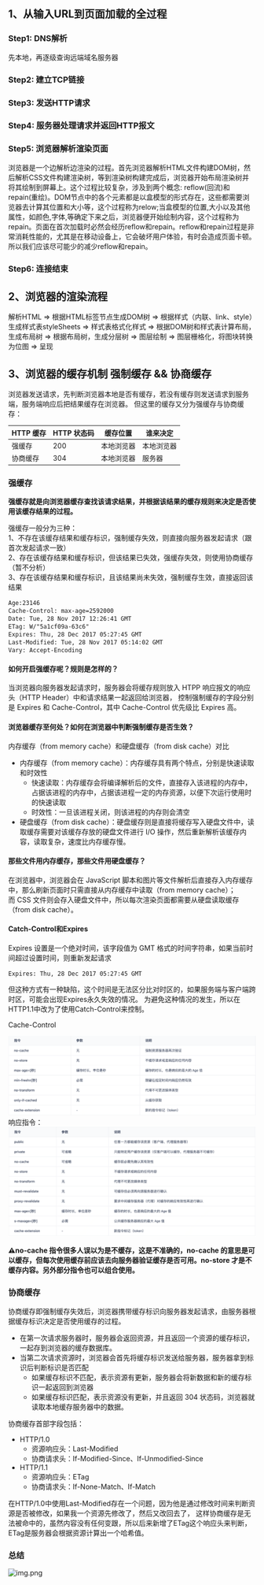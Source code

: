 ## 1、从输入URL到页面加载的全过程
### Step1: DNS解析
先本地，再逐级查询远端域名服务器
### Step2: 建立TCP链接
### Step3: 发送HTTP请求
### Step4: 服务器处理请求并返回HTTP报文
### Step5: 浏览器解析渲染页面
浏览器是一个边解析边渲染的过程。首先浏览器解析HTML文件构建DOM树，然后解析CSS文件构建渲染树，等到渲染树构建完成后，浏览器开始布局渲染树并将其绘制到屏幕上。这个过程比较复杂，涉及到两个概念: reflow(回流)和repain(重绘)。DOM节点中的各个元素都是以盒模型的形式存在，这些都需要浏览器去计算其位置和大小等，这个过程称为relow;当盒模型的位置,大小以及其他属性，如颜色,字体,等确定下来之后，浏览器便开始绘制内容，这个过程称为repain。页面在首次加载时必然会经历reflow和repain。reflow和repain过程是非常消耗性能的，尤其是在移动设备上，它会破坏用户体验，有时会造成页面卡顿。所以我们应该尽可能少的减少reflow和repain。
### Step6: 连接结束

## 2、浏览器的渲染流程
解析HTML => 根据HTML标签节点生成DOM树 => 根据样式（内联、link、style）生成样式表styleSheets => 样式表格式化样式
=> 根据DOM树和样式表计算布局，生成布局树 => 根据布局树，生成分层树 => 图层绘制 => 图层栅格化，将图块转换为位图 => 呈现

## 3、浏览器的缓存机制 强制缓存 && 协商缓存
浏览器发送请求，先判断浏览器本地是否有缓存，若没有缓存则发送请求到服务端，服务端响应后把结果缓存在浏览器。
但这里的缓存又分为强缓存与协商缓存：

|HTTP 缓存   | HTTP 状态码 | 缓存位置  | 谁来决定  |
|---|----------|---|---|
| 强缓存  | 200      | 本地浏览器  |  本地浏览器 |
| 协商缓存  | 304      | 本地浏览器  | 服务器  |

### 强缓存
**强缓存就是向浏览器缓存查找该请求结果，并根据该结果的缓存规则来决定是否使用该缓存结果的过程。**

强缓存一般分为三种：  
1、不存在该缓存结果和缓存标识，强制缓存失效，则直接向服务器发起请求（跟首次发起请求一致）  
2、存在该缓存结果和缓存标识，但该结果已失效，强缓存失效，则使用协商缓存（暂不分析）  
3、存在该缓存结果和缓存标识，且该结果尚未失效，强制缓存生效，直接返回该结果

```shell
Age:23146
Cache-Control: max-age=2592000
Date: Tue, 28 Nov 2017 12:26:41 GMT
ETag: W/"5a1cf09a-63c6"
Expires: Thu, 28 Dec 2017 05:27:45 GMT
Last-Modified: Tue, 28 Nov 2017 05:14:02 GMT
Vary: Accept-Encoding
```
#### 如何开启强缓存呢？规则是怎样的？  
当浏览器向服务器发起请求时，服务器会将缓存规则放入 HTPP 响应报文的响应头（HTTP Header）中和请求结果一起返回给浏览器，
控制强制缓存的字段分别是 Expires 和 Cache-Control，其中 Cache-Control 优先级比 Expires 高。

#### 浏览器缓存至何处？如何在浏览器中判断强制缓存是否生效？  
内存缓存（from memory cache）和硬盘缓存（from disk cache）对比

- 内存缓存（from memory cache）：内存缓存具有两个特点，分别是快速读取和时效性
  - 快速读取：内存缓存会将编译解析后的文件，直接存入该进程的内存中，占据该进程的内存中，占据该进程一定的内存资源，以便下次运行使用时的快速读取 
  - 时效性：一旦该进程关闭，则该进程的内存则会清空
- 硬盘缓存（from disk cache）：硬盘缓存则是直接将缓存写入硬盘文件中，读取缓存需要对该缓存存放的硬盘文件进行 I/O 操作，然后重新解析该缓存内容，读取复杂，速度比内存缓存慢。

#### 那些文件用内存缓存，那些文件用硬盘缓存？  
在浏览器中，浏览器会在 JavaScript 脚本和图片等文件解析后直接存入内存缓存中，那么刷新页面时只需直接从内存缓存中读取（from memory cache）；  
而 CSS 文件则会存入硬盘文件中，所以每次渲染页面都需要从硬盘读取缓存（from disk cache）。

#### Catch-Control和Expires
Expires 设置是一个绝对时间，该字段值为 GMT 格式的时间字符串，如果当前时间超过设置时间，则重新发起请求
```shell
Expires: Thu, 28 Dec 2017 05:27:45 GMT
```
但这种方式有一种缺陷，这个时间是无法区分比对时区的，如果服务端与客户端跨时区，可能会出现Expires永久失效的情况。
为避免这种情况的发生，所以在HTTP1.1中改为了使用Catch-Control来控制。

Cache-Control

![img.png](image/img2.png)
响应指令：
![img.png](image/img.png)

**⚠️no-cache 指令很多人误以为是不缓存，这是不准确的，no-cache 的意思是可以缓存，但每次使用缓存前应该去向服务器验证缓存是否可用。no-store 才是不缓存内容。另外部分指令也可以组合使用。**
### 协商缓存
协商缓存即强制缓存失效后，浏览器携带缓存标识向服务器发起请求，由服务器根据缓存标识决定是否使用缓存的过程。

- 在第一次请求服务器时，服务器会返回资源，并且返回一个资源的缓存标识，一起存到浏览器的缓存数据库。
- 当第二次请求资源时，浏览器会首先将缓存标识发送给服务器，服务器拿到标识后判断标识是否匹配 
  - 如果缓存标识不匹配，表示资源有更新，服务器会将新数据和新的缓存标识一起返回到浏览器 
  - 如果缓存标识匹配，表示资源没有更新，并且返回 304 状态码，浏览器就读取本地缓存服务器中的数据。

协商缓存首部字段包括：
- HTTP/1.0 
  - 资源响应头：Last-Modified 
  - 协商请求头：If-Modified-Since、If-Unmodified-Since
- HTTP/1.1 
  - 资源响应头：ETag 
  - 协商请求头：If-None-Match、If-Match

在HTTP/1.0中使用Last-Modified存在一个问题，因为他是通过修改时间来判断资源是否被修改，如果我一个资源先修改了，然后又改回去了，
这样协商缓存是无法被命中的，虽然内容没有任何变跟，所以后来新增了ETag这个响应头来判断，ETag是服务器会根据资源计算出一个哈希值。
### 总结
![img.png](https://tsejx.github.io/javascript-guidebook/static/browser-cache.b32ddc54.jpg)
